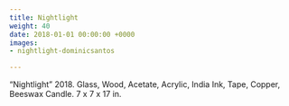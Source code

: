 ```yaml
---
title: Nightlight
weight: 40
date: 2018-01-01 00:00:00 +0000
images:
- nightlight-dominicsantos

---
```

“Nightlight” 2018. Glass, Wood, Acetate, Acrylic, India Ink, Tape, Copper, Beeswax Candle. 7 x 7 x 17 in.